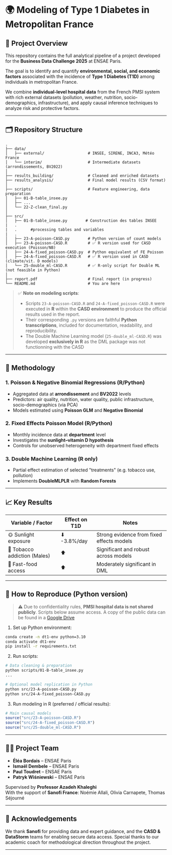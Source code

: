 # 🌍 Modeling of Type 1 Diabetes in Metropolitan France

## 🎯 Project Overview

This repository contains the full analytical pipeline of a project developed for the **Business Data Challenge 2025** at ENSAE Paris.  

The goal is to identify and quantify **environmental, social, and economic factors** associated with the incidence of **Type 1 Diabetes (T1D)** among individuals in metropolitan France.

We combine **individual-level hospital data** from the French PMSI system with rich external datasets (pollution, weather, nutrition, socio-demographics, infrastructure), and apply causal inference techniques to analyze risk and protective factors.

---

## 🗂️ Repository Structure

```
.
├── data/
│   ├── external/                   # INSEE, SIRENE, INCA3, Météo France
│   └── interim/                    # Intermediate datasets (arrondissements, BV2022)
│
├── results_building/               # Cleaned and enriched datasets
├── results_analysis/               # Final model results (CSV format)
│
├── scripts/                        # Feature engineering, data preparation
│   ├── 01-B-table_insee.py
│   ├── ...
│   └── 22-Z-clean_final.py
│
├── src/
│   ├── 01-B-table_insee.py        # Construction des tables INSEE
|   .
|   .      #processing tables and variables
|   .
│   ├── 23-A-poisson-CASD.py        # Python version of count models
│   ├── 23-A-poisson-CASD.R         # ✅ R version used for CASD execution (Poisson/NB)
│   ├── 24-A-fixed_poisson-CASD.py  # Python equivalent of FE Poisson
│   ├── 24-A-fixed_poisson-CASD.R   # ✅ R version used in CASD (climate/vit. D models)
│   └── 25-double_ml-CASD.R         # ✅ R-only script for Double ML (not feasible in Python)
│
├── report.pdf                      # Final report (in progress)
└── README.md                       # You are here
```

> ✅ **Note on modeling scripts**:  
> - Scripts `23-A-poisson-CASD.R` and `24-A-fixed_poisson-CASD.R` were executed in **R** within the **CASD environment** to produce the official results used in the report.  
> - Their corresponding `.py` versions are faithful **Python transcriptions**, included for documentation, readability, and reproducibility.  
> - The Double Machine Learning model (`25-double_ml-CASD.R`) was developed **exclusively in R** as the DML package was not functionning with the CASD

---

## 🧠 Methodology

### 1. Poisson & Negative Binomial Regressions (R/Python)
- Aggregated data at **arrondissement** and **BV2022** levels
- Predictors: air quality, nutrition, water quality, public infrastructure, socio-demographics (via PCA)
- Models estimated using **Poisson GLM** and **Negative Binomial**

### 2. Fixed Effects Poisson Model (R/Python)
- Monthly incidence data at **department** level
- Investigates the **sunlight–vitamin D hypothesis**
- Controls for unobserved heterogeneity with department fixed effects

### 3. Double Machine Learning (R only)
- Partial effect estimation of selected "treatments" (e.g. tobacco use, pollution)
- Implements **DoubleMLPLR** with **Random Forests**

---

## 📈 Key Results

| Variable / Factor               | Effect on T1D | Notes |
|--------------------------------|---------------|-------|
| 🌞 Sunlight exposure            | ⬇ -3.8%/day   | Strong evidence from fixed effects models |
| 🚬 Tobacco addiction (Males)   | ⬆            | Significant and robust across models |
| 🍔 Fast-food access             | ⬆            | Moderately significant in DML |

---

## 🔁 How to Reproduce (Python version)

> ⚠️ Due to confidentiality rules, **PMSI hospital data is not shared publicly**. Scripts below assume access.
A copy of the public data can be found in a [Google Drive](https://drive.google.com/drive/folders/1MWx1YN4SSBCv7_a05P1RpGsR9kHiRRD0?usp=drive_link)


1. Set up Python environment:
```bash
conda create -n dt1-env python=3.10
conda activate dt1-env
pip install -r requirements.txt
```

2. Run scripts:
```bash
# Data cleaning & preparation
python scripts/01-B-table_insee.py
...

# Optional model replication in Python
python src/23-A-poisson-CASD.py
python src/24-A-fixed_poisson-CASD.py
```

3. Run modeling in R (preferred / official results):
```r
# Main causal models
source("src/23-A-poisson-CASD.R")
source("src/24-A-fixed_poisson-CASD.R")
source("src/25-double_ml-CASD.R")
```

---

## 👨‍🔬 Project Team

- **Éléa Bordais** – ENSAE Paris  
- **Ismaël Dembele** – ENSAE Paris  
- **Paul Toudret** – ENSAE Paris  
- **Patryk Wiśniewski** – ENSAE Paris  

Supervised by **Professor Azadeh Khaleghi**  
With the support of **Sanofi France**: Noémie Allali, Olivia Carnapete, Thomas Séjourné

---

## 🙏 Acknowledgements

We thank **Sanofi** for providing data and expert guidance, and the **CASD & DataStorm** teams for enabling secure data access. Special thanks to our academic coach for methodological direction throughout the project.


---